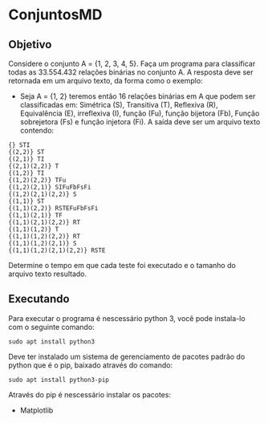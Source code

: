 <!-- @format -->

# ConjuntosMD

## Objetivo

Considere o conjunto A = {1, 2, 3, 4, 5}.
Faça um programa para classificar todas as 33.554.432 relações binárias no conjunto A.
A resposta deve ser retornada em um arquivo texto, da forma como o exemplo:

-   Seja A = {1, 2} teremos então 16 relações binárias em A que podem ser classificadas em:
    Simétrica (S), Transitiva (T), Reflexiva (R), Equivalência (E), irreflexiva (I), função (Fu), função
    bijetora (Fb), Função sobrejetora (Fs) e função injetora (Fi).
    A saída deve ser um arquivo texto contendo:

```
{} STI
{(2,2)} ST
{(2,1)} TI
{(2,1)(2,2)} T
{(1,2)} TI
{(1,2)(2,2)} TFu
{(1,2)(2,1)} SIFuFbFsFi
{(1,2)(2,1)(2,2)} S
{(1,1)} ST
{(1,1)(2,2)} RSTEFuFbFsFi
{(1,1)(2,1)} TF
{(1,1)(2,1)(2,2)} RT
{(1,1)(1,2)} T
{(1,1)(1,2)(2,2)} RT
{(1,1)(1,2)(2,1)} S
{(1,1)(1,2)(2,1)(2,2)} RSTE
```

Determine o tempo em que cada teste foi executado e o tamanho do arquivo texto resultado.

## Executando

Para executar o programa é nescessário python 3, você pode instala-lo com o seguinte comando:

```
sudo apt install python3
```

Deve ter instalado um sistema de gerenciamento de pacotes padrão do python que é o pip, baixado através do comando:

```
sudo apt install python3-pip
```

Através do pip é nescessário instalar os pacotes:

-   Matplotlib
